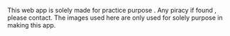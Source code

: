 This web app is solely made for practice purpose . Any piracy if found , please contact. The images used here are only used for solely purpose in making this app.
